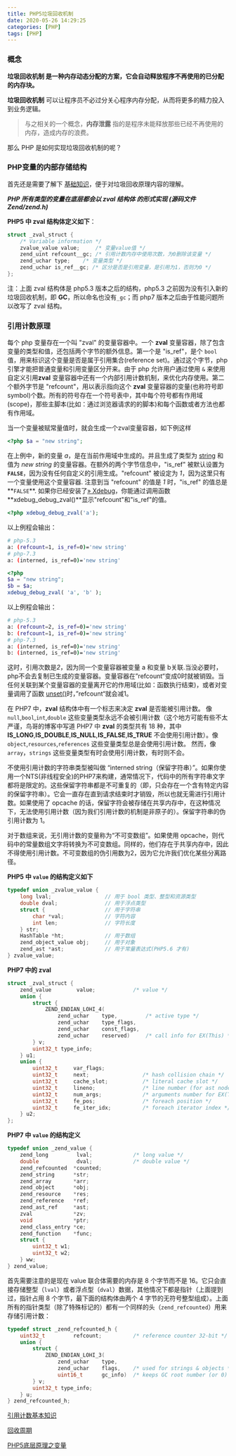 ```yaml
---
title: PHP5垃圾回收机制
date: 2020-05-26 14:29:25
categories: [PHP]
tags: [PHP]
---
```


### 概念

**垃圾回收机制 是一种内存动态分配的方案，它会自动释放程序不再使用的已分配的内存块。**

**垃圾回收机制** 可以让程序员不必过分关心程序内存分配，从而将更多的精力投入到业务逻辑。

> 与之相关的一个概念，**内存泄露** 指的是程序未能释放那些已经不再使用的内存，造成内存的浪费。

那么 PHP 是如何实现垃圾回收机制的呢？

### PHP变量的内部存储结构

首先还是需要了解下 [基础知识](https://www.cnblogs.com/martini-d/p/php5variable.html)，便于对垃圾回收原理内容的理解。

*****PHP **所有类型**的变量在底层都会以 **zval 结构体** 的形式实现 (源码文件Zend/zend.h)*****

**PHP5 中 zval 结构体定义如下**：

```c
struct _zval_struct {
    /* Variable information */
    zvalue_value value;     /* 变量value值 */
    zend_uint refcount__gc; /* 引用计数内存中使用次数，为0删除该变量 */
    zend_uchar type;    /* 变量类型 */
    zend_uchar is_ref__gc; /* 区分是否是引用变量，是引用为1，否则为0 */
};
```

注：上面 zval 结构体是 php5.3 版本之后的结构，php5.3 之前因为没有引入新的垃圾回收机制，即 **GC**，所以命名也没有`_gc`；而 php7 版本之后由于性能问题所以改写了 zval 结构。

### 引用计数原理

每个 php 变量存在一个叫 "zval" 的变量容器中。一个 **zval** 变量容器，除了包含变量的类型和值，还包括两个字节的额外信息。第一个是 "is_ref"，是个 `bool` 值，用来标识这个变量是否是属于引用集合(reference set)。通过这个字节，php 引擎才能把普通变量和引用变量区分开来。由于 php 允许用户通过使用 `&` 来使用自定义引用**zval** 变量容器中还有一个内部引用计数机制，来优化内存使用。第二个额外字节是 "refcount"，用以表示指向这个 **zval** 变量容器的变量(也称符号即 symbol)个数。所有的符号存在一个符号表中，其中每个符号都有作用域(scope)，那些主脚本(比如：通过浏览器请求的的脚本)和每个函数或者方法也都有作用域。

当一个变量被赋常量值时，就会生成一个zval变量容器，如下例这样

```php
<?php $a = "new string";
```

在上例中，新的变量 *a*，是在当前作用域中生成的。并且生成了类型为 [string](https://www.php.net/manual/zh/language.types.string.php) 和值为 *new string* 的变量容器。在额外的两个字节信息中，"is_ref" 被默认设置为 **`FALSE`**，因为没有任何自定义的引用生成。"refcount" 被设定为 *1*，因为这里只有一个变量使用这个变量容器. 注意到当 "refcount" 的值是 *1* 时，"is_ref" 的值总是**`FALSE`**. 如果你已经安装了[» Xdebug](http://xdebug.org/)，你能通过调用函数 **xdebug_debug_zval()**显示"refcount"和"is_ref"的值。

```php
<?php xdebug_debug_zval('a');
```

以上例程会输出：

```bash
# php-5.3
a: (refcount=1, is_ref=0)='new string'
# php-7.3
a: (interned, is_ref=0)='new string'
```

```php
<?php
$a = "new string";
$b = $a;
xdebug_debug_zval( 'a', 'b' );
```

以上例程会输出：

```bash
# php-5.3
a: (refcount=2, is_ref=0)='new string'
b: (refcount=1, is_ref=0)='new string'
# php-7.3
a: (interned, is_ref=0)='new string'
b: (interned, is_ref=0)='new string'
```

这时，引用次数是*2*，因为同一个变量容器被变量 a 和变量 b关联.当没必要时，php不会去复制已生成的变量容器。变量容器在”refcount“变成0时就被销毁。当任何关联到某个变量容器的变量离开它的作用域(比如：函数执行结束)，或者对变量调用了函数 [unset()](https://www.php.net/manual/zh/function.unset.php)时，”refcount“就会减1。



在 PHP7 中，**zval** 结构体中有一个标志来决定 **zval** 是否能被引用计数。
像 `null`,`bool`,`int`,`double` 这些变量类型永远不会被引用计数（这个地方可能有些不太严谨，鸟哥的博客中写道 PHP7 中 **zval** 的类型共有 18 种，其中 **IS_LONG**,**IS_DOUBLE**,**IS_NULL**,**IS_FALSE**,**IS_TRUE** 不会使用引用计数）。像 `object`,`resources`,`references` 这些变量类型总是会使用引用计数。
然而，像 `array`，`strings` 这些变量类型有时会使用引用计数，有时则不会。

不使用引用计数的字符串类型被叫做 “interned string（保留字符串）”。如果你使用一个NTS(非线程安全)的PHP7来构建，通常情况下，代码中的所有字符串文字都将是限定的。这些保留字符串都是不可重复的（即，只会存在一个含有特定内容的保留字符串）。它会一直存在直到请求结束时才销毁，所以也就无需进行引用计数。如果使用了 opcache 的话，保留字符会被存储在共享内存中，在这种情况下，无法使用引用计数（因为我们引用计数的机制是非原子的）。保留字符串的伪引用计数为 1。

对于数组来说，无引用计数的变量称为“不可变数组”。如果使用 opcache，则代码中的常量数组文字将转换为不可变数组。同样的，他们存在于共享内存中，因此不得使用引用计数。不可变数组的伪引用数为2，因为它允许我们优化某些分离路径。



**PHP5 中 `value` 的结构定义如下**

```c
typedef union _zvalue_value {
    long lval;                 // 用于 bool 类型、整型和资源类型
    double dval;               // 用于浮点类型
    struct {                   // 用于字符串
        char *val;			   // 字符内容
        int len;			   // 字符长度
    } str;
    HashTable *ht;             // 用于数组
    zend_object_value obj;     // 用于对象
    zend_ast *ast;             // 用于常量表达式(PHP5.6 才有)
} zvalue_value;
```

**PHP7 中的 zval**

```c
struct _zval_struct {
	zend_value        value;			/* value */
	union {
		struct {
			ZEND_ENDIAN_LOHI_4(
				zend_uchar    type,			/* active type */
				zend_uchar    type_flags,
				zend_uchar    const_flags,
				zend_uchar    reserved)	    /* call info for EX(This) */
		} v;
		uint32_t type_info;
	} u1;
	union {
		uint32_t     var_flags;
		uint32_t     next;                 /* hash collision chain */
		uint32_t     cache_slot;           /* literal cache slot */
		uint32_t     lineno;               /* line number (for ast nodes) */
		uint32_t     num_args;             /* arguments number for EX(This) */
		uint32_t     fe_pos;               /* foreach position */
		uint32_t     fe_iter_idx;          /* foreach iterator index */
	} u2;
};
```

**PHP7 中 `value` 的结构定义**

```c
typedef union _zend_value {
	zend_long         lval;				/* long value */
	double            dval;				/* double value */
	zend_refcounted  *counted;
	zend_string      *str;
	zend_array       *arr;
	zend_object      *obj;
	zend_resource    *res;
	zend_reference   *ref;
	zend_ast_ref     *ast;
	zval             *zv;
	void             *ptr;
	zend_class_entry *ce;
	zend_function    *func;
	struct {
		uint32_t w1;
		uint32_t w2;
	} ww;
} zend_value;
```

首先需要注意的是现在 value 联合体需要的内存是 8 个字节而不是 16。它只会直接存储整型（`lval`）或者浮点型（`dval`）数据，其他情况下都是指针（上面提到过，指针占用 8 个字节，最下面的结构体由两个 4 字节的无符号整型组成）。上面所有的指针类型（除了特殊标记的）都有一个同样的头（`zend_refcounted`）用来存储引用计数：

```c
typedef struct _zend_refcounted_h {
	uint32_t         refcount;			/* reference counter 32-bit */
	union {
		struct {
			ZEND_ENDIAN_LOHI_3(
				zend_uchar    type,
				zend_uchar    flags,    /* used for strings & objects */
				uint16_t      gc_info)  /* keeps GC root number (or 0) and color */
		} v;
		uint32_t type_info;
	} u;
} zend_refcounted_h;
```

[引用计数基本知识](https://www.php.net/manual/zh/features.gc.refcounting-basics.php)

[回收周期](https://www.php.net/manual/zh/features.gc.collecting-cycles.php)

[PHP5底层原理之变量](https://www.cnblogs.com/martini-d/p/php5variable.html)

